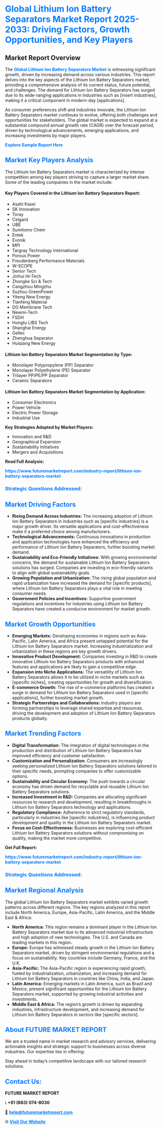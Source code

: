 <h1 style="color: #007BFF;">Global Lithium Ion Battery Separators Market Report 2025-2033: Driving Factors, Growth Opportunities, and Key Players</h1>

<section id="overview">
<h2>Market Report Overview</h2>
<p>The <a href="https://www.futuremarketreport.com/industry-report/lithium-ion-battery-separators-market" style="color: #007BFF; text-decoration: none;"><strong>Global Lithium Ion Battery Separators Market</strong></a> is witnessing significant growth, driven by increasing demand across various industries. This report delves into the key aspects of the Lithium Ion Battery Separators market, providing a comprehensive analysis of its current status, future potential, and challenges. The demand for Lithium Ion Battery Separators has surged due to its wide-ranging applications in industries such as [insert industries], making it a critical component in modern-day [applications].</p>
<p>As consumer preferences shift and industries innovate, the Lithium Ion Battery Separators market continues to evolve, offering both challenges and opportunities for stakeholders. The global market is expected to expand at a substantial compound annual growth rate (CAGR) over the forecast period, driven by technological advancements, emerging applications, and increasing investments by major players.</p>
</section>

<section id="overview">
<p><a href="https://www.futuremarketreport.com/request-sample/reportId=82975" style="color: #007BFF; text-decoration: none;"><strong>Explore Sample Report Here</strong></a></p>
</section>

<section id="key-players">
<h2 style="color: #007BFF;">Market Key Players Analysis</h2>
<p>The Lithium Ion Battery Separators market is characterized by intense competition among key players striving to capture a larger market share. Some of the leading companies in the market include:</p>
<h4>Key Players Covered in the Lithium Ion Battery Separators Report:</h4>
<ul><li>Asahi Kasei</li><li>SK Innovation</li><li>Toray</li><li>Celgard</li><li>UBE</li><li>Sumitomo Chem</li><li>Entek</li><li>Evonik</li><li>MPI</li><li>Targray Technology International</li><li>Porous Power</li><li>Freudenberg Performance Materials</li><li>W-SCOPE</li><li>Senior Tech</li><li>Jinhui Hi-Tech</li><li>Zhongke Sci &amp; Tech</li><li>Cangzhou Mingzhu</li><li>Suzhou GreenPower</li><li>Yiteng New Energy</li><li>Tianfeng Material</li><li>DG Membrane Tech</li><li>Newmi-Tech</li><li>FSDH</li><li>Hongtu LIBS Tech</li><li>Shanghai Energy</li><li>Gellec</li><li>Zhenghua Separator</li><li>Huiqiang New Energy</li></ul>
<h4>Lithium Ion Battery Separators Market Segmentation by Type:</h4>
<ul><li>Monolayer Polypropylene (PP) Separator</li><li>Monolayer Polyethylene (PE) Separator</li><li>Trilayer PP/PE/PP Separator</li><li>Ceramic Separators</li></ul>

<h4>Lithium Ion Battery Separators Market Segmentation by Application:</h4>
<ul><li>Consumer Electronics</li><li>Power Vehicle</li><li>Electric Power Storage</li><li>Industrial Use</li></ul>
<p><strong>Key Strategies Adopted by Market Players:</strong></p>
<ul>
<li>Innovation and R&D</li>
<li>Geographical Expansion</li>
<li>Sustainability Initiatives</li>
<li>Mergers and Acquisitions</li>
</ul>
</section>

<section>
<p><strong>Read Full Analysis: </strong></p><a href="https://www.futuremarketreport.com/industry-report/lithium-ion-battery-separators-market" style="color: #007BFF; text-decoration: none;"><strong>https://www.futuremarketreport.com/industry-report/lithium-ion-battery-separators-market</strong></a>
<h3 style="color: #007BFF;">Strategic Questions Addressed:</h3>
</section>

<section id="driving-factors">
<h2 style="color: #007BFF;">Market Driving Factors</h2>
<ul>
<li><strong>Rising Demand Across Industries:</strong> The increasing adoption of Lithium Ion Battery Separators in industries such as [specific industries] is a major growth driver. Its versatile applications and cost-effectiveness make it a preferred choice among manufacturers.</li>
<li><strong>Technological Advancements:</strong> Continuous innovations in production and application technologies have enhanced the efficiency and performance of Lithium Ion Battery Separators, further boosting market demand.</li>
<li><strong>Sustainability and Eco-Friendly Initiatives:</strong> With growing environmental concerns, the demand for sustainable Lithium Ion Battery Separators solutions has surged. Companies are investing in eco-friendly variants to align with global sustainability goals.</li>
<li><strong>Growing Population and Urbanization:</strong> The rising global population and rapid urbanization have increased the demand for [specific products], where Lithium Ion Battery Separators plays a vital role in meeting consumer needs.</li>
<li><strong>Government Policies and Incentives:</strong> Supportive government regulations and incentives for industries using Lithium Ion Battery Separators have created a conducive environment for market growth.</li>
</ul>
</section>

<section id="growth-opportunities">
<h2 style="color: #007BFF;">Market Growth Opportunities</h2>
<ul>
<li><strong>Emerging Markets:</strong> Developing economies in regions such as Asia-Pacific, Latin America, and Africa present untapped potential for the Lithium Ion Battery Separators market. Increasing industrialization and urbanization in these regions are key growth drivers.</li>
<li><strong>Innovative Product Development:</strong> Companies investing in R&D to create innovative Lithium Ion Battery Separators products with enhanced features and applications are likely to gain a competitive edge.</li>
<li><strong>Expansion into Niche Applications:</strong> The versatility of Lithium Ion Battery Separators allows it to be utilized in niche markets such as [specific niches], creating opportunities for growth and diversification.</li>
<li><strong>E-commerce Growth:</strong> The rise of e-commerce platforms has created a surge in demand for Lithium Ion Battery Separators used in [specific applications], further boosting market growth.</li>
<li><strong>Strategic Partnerships and Collaborations:</strong> Industry players are forming partnerships to leverage shared expertise and resources, driving the development and adoption of Lithium Ion Battery Separators products globally.</li>
</ul>
</section>

<section id="trending-factors">
<h2 style="color: #007BFF;">Market Trending Factors</h2>
<ul>
<li><strong>Digital Transformation:</strong> The integration of digital technologies in the production and distribution of Lithium Ion Battery Separators has improved efficiency and customer satisfaction.</li>
<li><strong>Customization and Personalization:</strong> Consumers are increasingly seeking personalized Lithium Ion Battery Separators solutions tailored to their specific needs, prompting companies to offer customizable options.</li>
<li><strong>Sustainability and Circular Economy:</strong> The push towards a circular economy has driven demand for recyclable and reusable Lithium Ion Battery Separators solutions.</li>
<li><strong>Increased Investment in R&D:</strong> Companies are allocating significant resources to research and development, resulting in breakthroughs in Lithium Ion Battery Separators technology and applications.</li>
<li><strong>Regulatory Compliance:</strong> Adherence to strict regulatory standards, particularly in industries like [specific industries], is influencing product development and quality in the Lithium Ion Battery Separators market.</li>
<li><strong>Focus on Cost-Effectiveness:</strong> Businesses are exploring cost-efficient Lithium Ion Battery Separators solutions without compromising on quality, making the market more competitive.</li>
</ul>
</section>

<section>
<p><strong>Get Full Report: </strong></p><a href="https://www.futuremarketreport.com/industry-report/lithium-ion-battery-separators-market" style="color: #007BFF; text-decoration: none;"><strong>https://www.futuremarketreport.com/industry-report/lithium-ion-battery-separators-market</strong></a>
<h3 style="color: #007BFF;">Strategic Questions Addressed:</h3>
</section>


<section id="regional-analysis">
<h2 style="color: #007BFF;">Market Regional Analysis</h2>
<p>The global Lithium Ion Battery Separators market exhibits varied growth patterns across different regions. The key regions analyzed in this report include North America, Europe, Asia-Pacific, Latin America, and the Middle East & Africa:</p>
<ul>
<li><strong>North America:</strong> This region remains a dominant player in the Lithium Ion Battery Separators market due to its advanced industrial infrastructure and high adoption of new technologies. The U.S. and Canada are leading markets in this region.</li>
<li><strong>Europe:</strong> Europe has witnessed steady growth in the Lithium Ion Battery Separators market, driven by stringent environmental regulations and a focus on sustainability. Key countries include Germany, France, and the U.K.</li>
<li><strong>Asia-Pacific:</strong> The Asia-Pacific region is experiencing rapid growth, fueled by industrialization, urbanization, and increasing demand for Lithium Ion Battery Separators in countries like China, India, and Japan.</li>
<li><strong>Latin America:</strong> Emerging markets in Latin America, such as Brazil and Mexico, present significant opportunities for the Lithium Ion Battery Separators market, supported by growing industrial activities and investments.</li>
<li><strong>Middle East & Africa:</strong> The region’s growth is driven by expanding industries, infrastructure development, and increasing demand for Lithium Ion Battery Separators in sectors like [specific sectors].</li>
</ul>
</section>

<footer>
<h2 style="color: #007BFF;">About FUTURE MARKET REPORT</h2>
<p>We are a trusted name in market research and advisory services, delivering actionable insights and strategic support to businesses across diverse industries. Our expertise lies in offering:</p>

<p>Stay ahead in today’s competitive landscape with our tailored research solutions.</p>

<h2 style="color: #007BFF;">Contact Us:</h2>
<p><strong>FUTURE MARKET REPORT</strong></p>
<p>📞 <strong>+91 (883) 074-8030</strong></p>
<p>📧 <strong><a href="mailto:help@futuremarketreport.com" style="color: #007BFF;">help@futuremarketreport.com</a></strong></p>
<p>🌐 <strong><a href="https://www.futuremarketreport.com/" style="color: #007BFF;">Visit Our Website</a></strong></p>
</footer>